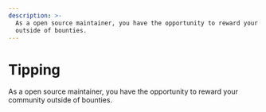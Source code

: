 ```yaml
---
description: >-
  As a open source maintainer, you have the opportunity to reward your community
  outside of bounties.
---
```


# Tipping

As a open source maintainer, you have the opportunity to reward your community outside of bounties.
